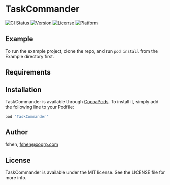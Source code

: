 # TaskCommander

[![CI Status](https://img.shields.io/travis/fshen/TaskCommander.svg?style=flat)](https://travis-ci.org/fshen/TaskCommander)
[![Version](https://img.shields.io/cocoapods/v/TaskCommander.svg?style=flat)](https://cocoapods.org/pods/TaskCommander)
[![License](https://img.shields.io/cocoapods/l/TaskCommander.svg?style=flat)](https://cocoapods.org/pods/TaskCommander)
[![Platform](https://img.shields.io/cocoapods/p/TaskCommander.svg?style=flat)](https://cocoapods.org/pods/TaskCommander)

## Example

To run the example project, clone the repo, and run `pod install` from the Example directory first.

## Requirements

## Installation

TaskCommander is available through [CocoaPods](https://cocoapods.org). To install
it, simply add the following line to your Podfile:

```ruby
pod 'TaskCommander'
```

## Author

fshen, fshen@xogrp.com

## License

TaskCommander is available under the MIT license. See the LICENSE file for more info.
